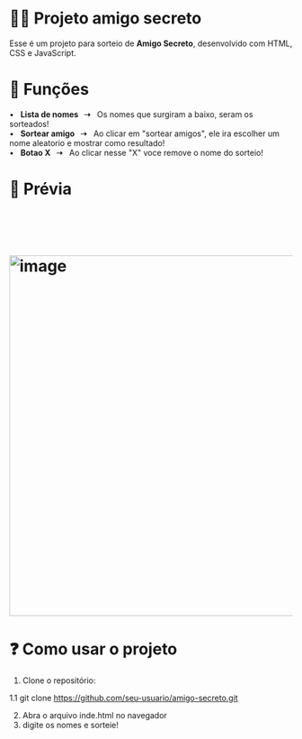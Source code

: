 <h1>🕵🏻 Projeto amigo secreto</h1>

Esse é um projeto para sorteio de <strong>Amigo Secreto</strong>, desenvolvido com HTML, CSS e JavaScript. 
<br>
<h1>📍 Funções</h1>
• &nbsp <strong>Lista de nomes &nbsp ➝</strong> &nbsp Os nomes que surgiram a baixo, seram os sorteados! <br>
• &nbsp <strong>Sortear amigo &nbsp ➝</strong> &nbsp Ao clicar em "sortear amigos", ele ira escolher um nome aleatorio e mostrar como resultado! <br>
• &nbsp <strong>Botao X &nbsp ➝</strong>  &nbsp Ao clicar nesse "X" voce remove o nome do sorteio! <br>


<h1>📜 Prévia<h1/> <br>

<img width="1354" height="640" alt="image" src="https://github.com/user-attachments/assets/6fc47a1d-aac5-4fa0-bd1b-d14494155ab1" /> <br>


<h1>❓ Como usar o projeto</h1> 

1. Clone o repositório: <br>

1.1 git clone https://github.com/seu-usuario/amigo-secreto.git <br>


2. Abra o arquivo inde.html no navegador <br>
3. digite os nomes e sorteie!
